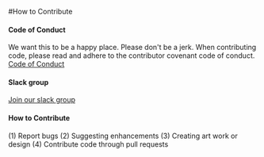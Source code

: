 #How to Contribute 

#### Code of Conduct

We want this to be a happy place. Please don't be a jerk. 
When contributing code, please read and adhere to the contributor covenant code of conduct.  
[Code of Conduct](https://www.contributor-covenant.org/version/2/0/code_of_conduct.md)

#### Slack group

[Join our slack group](https://join.slack.com/t/threelittlepi-1nq1430/shared_invite/enQtODgzMjExODA5NDQwLTU5M2ZlZGUyZmI5MDJkZjllNTYxM2ExYmI5N2FjNTJjNzA3NjY2ZGFmNTMwZDM5NDkzZWNhOTk2NTk4ZjFhNTQ)

#### How to Contribute

(1) Report bugs
(2) Suggesting enhancements
(3) Creating art work or design 
(4) Contribute code through pull requests 
